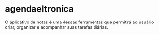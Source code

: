 # agendaeltronica
O aplicativo de notas é uma dessas ferramentas que permitirá ao usuário criar, organizar e acompanhar suas tarefas diárias.
